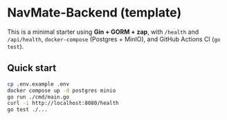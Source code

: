 # NavMate-Backend (template)

This is a minimal starter using **Gin + GORM + zap**, with `/health` and `/api/health`,
`docker-compose` (Postgres + MinIO), and GitHub Actions CI (`go test`).

## Quick start
```bash
cp .env.example .env
docker compose up -d postgres minio
go run ./cmd/main.go
curl -i http://localhost:8080/health
go test ./...
```
